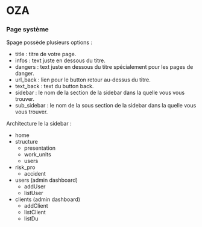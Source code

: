 # OZA


### Page système
$page possède plusieurs options :

- title : titre de votre page.
- infos : text juste en dessous du titre.
- dangers : text juste en dessous du titre spécialement pour les pages de danger.
- url_back : lien pour le button retour au-dessus du titre.
- text_back : text du button back.
- sidebar : le nom de la section de la sidebar dans la quelle vous vous trouver.
- sub_sidebar : le nom de la sous section de la sidebar dans la quelle vous vous trouver.

Architecture le la sidebar :

- home
- structure
    - presentation
    - work_units
    - users
- risk_pro
    - accident
- users (admin dashboard)
    - addUser
    - listUser
- clients (admin dashboard)
    - addClient
    - listClient
    - listDu
